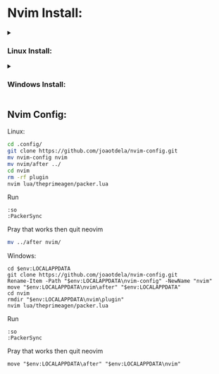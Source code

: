 # Nvim Install:

<details>
  <summary><h3>Linux Install:</h3></summary>

1. Install Nvim Packer:<br/>
   <pre><code>git clone --depth 1 https://github.com/wbthomason/packer.nvim ~/.local/share/nvim/site/pack/packer/start/packer.nvim</code></pre> 

2. Install Nvim 0.9.4v:<br/> 
   2.1 Download in dir Download [nvim.appimage](https://github.com/neovim/neovim/releases/download/v0.9.4/nvim.appimage) <br>
   2.2 Run: <br/>
   <pre><code>chmod u+x nvim.appimage
sudo mv nvim.appimage /usr/bin/nvim</code></pre>

3. Install Ripgrep:<br/>
   <pre><code>sudo apt install ripgrep</code></pre> 

4. Custom Terminal (Theme/Image Background):<br/>
   <pre><code>sudo apt install tilix</code></pre> 

</details>

<details>
  <summary><h3>Windows Install:</h3></summary>
Obs: Run on PowerShell

1. Install Nvim Packer:<br/>
   <pre><code>git clone https://github.com/wbthomason/packer.nvim "$env:LOCALAPPDATA\nvim-data\site\pack\packer\start\packer.nvim"</code></pre> 
   For more details, refer to the [nvim-treesitter Windows support page](https://github.com/nvim-treesitter/nvim-treesitter/wiki/Windows-support).

2. Install Chocolatey:<br/>
   <pre><code>Set-ExecutionPolicy Bypass -Scope Process -Force; [System.Net.ServicePointManager]::SecurityProtocol = [System.Net.ServicePointManager]::SecurityProtocol -bor 3072; iex ((New-Object System.Net.WebClient).DownloadString('https://community.chocolatey.org/install.ps1'))</code></pre>

3. Install Nvim 0.9.4v:<br/>
   <pre><code>choco install neovim --version=0.9.4</code></pre>

4. Install LLVM (Clang):<br/>
   <pre><code>choco install llvm</code></pre>

5. Install Ripgrep:<br/>
   <pre><code>choco install ripgrep</code></pre>

</details>

## Nvim Config:
Linux:
~~~bash
cd .config/
git clone https://github.com/joaotdela/nvim-config.git
mv nvim-config nvim
mv nvim/after ../
cd nvim
rm -rf plugin
nvim lua/theprimeagen/packer.lua
~~~
Run
~~~nvim
:so
:PackerSync
~~~
Pray that works 
then
quit neovim
~~~bash
mv ../after nvim/
~~~
Windows:
~~~cli
cd $env:LOCALAPPDATA
git clone https://github.com/joaotdela/nvim-config.git
Rename-Item -Path "$env:LOCALAPPDATA\nvim-config" -NewName "nvim"
move "$env:LOCALAPPDATA\nvim\after" "$env:LOCALAPPDATA"
cd nvim
rmdir "$env:LOCALAPPDATA\nvim\plugin"
nvim lua/theprimeagen/packer.lua
~~~
Run
~~~nvim
:so
:PackerSync
~~~
Pray that works 
then
quit neovim
~~~cli
move "$env:LOCALAPPDATA\after" "$env:LOCALAPPDATA\nvim" 
~~~

